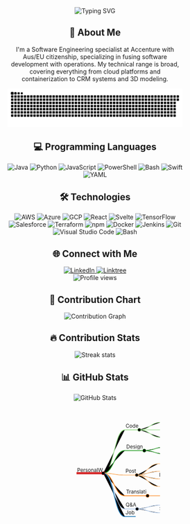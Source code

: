 <div align="center">
  <img src="https://readme-typing-svg.herokuapp.com?font=Jetbrains+mono&size=30&duration=5000&color=33F7FF&center=true&vCenter=true&width=435&lines=Machine+Learning;Cloud+Architecture;DevOps;Automation" alt="Typing SVG" />
</div>
<div style="margin: 25px 50px;">
  <div align="center">
    <h2>🚀 About Me</h2>
    <p>I'm a Software Engineering specialist at Accenture with Aus/EU citizenship, specializing in fusing software development with operations. My technical range is broad, covering everything from cloud platforms and containerization to CRM systems and 3D modeling.</p>
  </div>
<div align="center">
  <!-- Contribution grid snake animation for dark mode -->
  <img src="https://raw.githubusercontent.com/zanepearton/zanepearton/output/github-contribution-grid-snake-dark.svg#gh-dark-mode-only" alt="GitHub Contribution Grid Snake Animation - Dark Mode" />

<!-- <svg width="200" height="200" viewBox="0 0 200 200">
  <circle cx="100" cy="100" r="90" fill="lightblue" />
  <text x="50%" y="50%" text-anchor="middle" stroke="#51c5cf" dy=".3em">Development and Operations</text>
</svg> -->



<h2 align="center" class="section-heading">💻 Programming Languages</h2>
<div align="center">
  <img src="https://img.shields.io/badge/Java-007396?style=for-the-badge&logo=java&logoColor=white" alt="Java" />
  <img src="https://img.shields.io/badge/Python-3776AB?style=for-the-badge&logo=python&logoColor=white" alt="Python"/>
  <img src="https://img.shields.io/badge/JavaScript-F7DF1E?style=for-the-badge&logo=javascript&logoColor=black" alt="JavaScript"/>
  <img src="https://img.shields.io/badge/PowerShell-5391FE?style=for-the-badge&logo=powershell&logoColor=white" alt="PowerShell"/>
  <img src="https://img.shields.io/badge/Bash-4EAA25?style=for-the-badge&logo=gnu-bash&logoColor=white" alt="Bash"/>
  <img src="https://img.shields.io/badge/Swift-FA7343?style=for-the-badge&logo=swift&logoColor=white" alt="Swift"/>
  <img src="https://img.shields.io/badge/YAML-0A0A0A?style=for-the-badge" alt="YAML"/>
</div>
<h2 align="center" class="section-heading">🛠️ Technologies </h2>
<div align="center">
  <img src="https://img.shields.io/badge/AWS-FF9900?style=for-the-badge&logo=amazonaws&logoColor=white" alt="AWS" />
  <img src="https://img.shields.io/badge/Azure-0089D6?style=for-the-badge&logo=microsoftazure&logoColor=white" alt="Azure"/>
  <img src="https://img.shields.io/badge/GCP-4285F4?style=for-the-badge&logo=googlecloud&logoColor=white" alt="GCP"/>
  <img src="https://img.shields.io/badge/React-20232A?style=for-the-badge&logo=react&logoColor=61DAFB" alt="React"/>
  <img src="https://img.shields.io/badge/Svelte-FF3E00?style=for-the-badge&logo=svelte&logoColor=white" alt="Svelte"/>
  <img src="https://img.shields.io/badge/TensorFlow-FF6F00?style=for-the-badge&logo=tensorflow&logoColor=white" alt="TensorFlow"/>
  <img src="https://img.shields.io/badge/Salesforce-00A1E0?style=for-the-badge&logo=salesforce&logoColor=white" alt="Salesforce"/>
  <img src="https://img.shields.io/badge/Terraform-623CE4?style=for-the-badge&logo=terraform&logoColor=white" alt="Terraform"/>
  <img src="https://img.shields.io/badge/npm-CB3837?style=for-the-badge&logo=npm&logoColor=white" alt="npm"/>
  <img src="https://img.shields.io/badge/Docker-2496ED?style=for-the-badge&logo=docker&logoColor=white" alt="Docker"/>
  <img src="https://img.shields.io/badge/Jenkins-D24939?style=for-the-badge&logo=jenkins&logoColor=white" alt="Jenkins"/>
  <img src="https://img.shields.io/badge/Git-F05032?style=for-the-badge&logo=git&logoColor=white" alt="Git"/>
  <img src="https://img.shields.io/badge/Visual%20Studio%20Code-007ACC?style=for-the-badge&logo=visualstudiocode&logoColor=white" alt="Visual Studio Code"/>
  <img src="https://img.shields.io/badge/Bash-4EAA25?style=for-the-badge&logo=gnu-bash&logoColor=white" alt="Bash"/>
</div>
  <h2 align="center" class="section-heading">🌐 Connect with Me</h2>
  <div align="center">
    <a href="https://www.linkedin.com/in/zane-pearton">
      <img src="https://img.shields.io/badge/ZanePearton-0077B5?style=for-the-badge&logo=linkedin&logoColor=white" alt="LinkedIn"/>
    </a>
    <a href="https://linktr.ee/zanepearton">
      <img src="https://img.shields.io/badge/Linktree-39E09B?style=for-the-badge&logo=Linktree&logoColor=white" alt="Linktree"/>
    </a>
  </div>
  <div align="center">
    <img src="https://komarev.com/ghpvc/?username=ZanePearton&style=flat-square" alt="Profile views" />
  </div>

<div align="center">
  <h2>🫡 Contribution Chart</h2>
  <img src="https://github-readme-activity-graph.vercel.app/graph?username=zanepearton&theme=react-dark" alt="Contribution Graph"/>
</div>
<div align="center">
  <h2>🔥 Contribution Stats</h2>
  <img src="https://github-readme-streak-stats.herokuapp.com/?user=zanepearton&theme=dark" alt="Streak stats"/>
</div>
  <div align="center">
    <h2>📊 GitHub Stats</h2>
    <img src="https://github-readme-stats.vercel.app/api?username=ZanePearton&show_icons=true&theme=tokyonight" alt="GitHub Stats"/>
  </div>





<svg style="height: 300px" class="mindmaps" color="true" data-content="&quot;\n- PersonalWiki\n  - Coder\n    - Programming Languages\n      - JavaScript\n        - Framework\n          - Webpack\n          - React\n          - Vue\n          - ...\n        - JSDoc\n        - WebGL\n        - Advanced Developing Skills\n        - ...\n      - TypeScript\n      - HTML\n    - Algorithm\n    - Project Management\n  - Designer\n    - UI/UX Design around Front-end region\n    - Creative Design Collections\n  - Post\n    - Posts around Back-end Developing\n    - Posts around Front-end Developing\n    - Posts around CV\n    - Posts around Design\n  - Translation\n    - Main Translation Works\n  - Q&amp;A\n    - Some skills of a specific problem or requirement\n    - Some answers of common problems\n  - Job\n&quot;"><g transform="translate(108.18497660571549,151.90228545556033) scale(0.8321430382759898)"><path class="markmap-link" stroke="#aec7e8" stroke-width="1.5" d="M167,99.25C197,99.25 197,88.75 227,88.75"></path><path class="markmap-link" stroke="#aec7e8" stroke-width="1.5" d="M167,99.25C197,99.25 197,109.75 227,109.75"></path><path class="markmap-link" stroke="#ff7f0e" stroke-width="1.5" d="M196,62.75C226,62.75 226,62.75 256,62.75"></path><path class="markmap-link" stroke="#ffbb78" stroke-width="1.5" d="M166,5.25C196,5.25 196,-26.25 226,-26.25"></path><path class="markmap-link" stroke="#ffbb78" stroke-width="1.5" d="M166,5.25C196,5.25 196,-5.25 226,-5.25"></path><path class="markmap-link" stroke="#ffbb78" stroke-width="1.5" d="M166,5.25C196,5.25 196,15.75 226,15.75"></path><path class="markmap-link" stroke="#ffbb78" stroke-width="1.5" d="M166,5.25C196,5.25 196,36.75 226,36.75"></path><path class="markmap-link" stroke="#2ca02c" stroke-width="1.5" d="M187,-62.75C217,-62.75 217,-73.25 247,-73.25"></path><path class="markmap-link" stroke="#2ca02c" stroke-width="1.5" d="M187,-62.75C217,-62.75 217,-52.25 247,-52.25"></path><path class="markmap-link" stroke="#98df8a" stroke-width="2" d="M73,0C103,0 103,-120.25 133,-120.25"></path><path class="markmap-link" stroke="#2ca02c" stroke-width="2" d="M73,0C103,0 103,-62.75 133,-62.75"></path><path class="markmap-link" stroke="#ffbb78" stroke-width="2" d="M73,0C103,0 103,5.25 133,5.25"></path><path class="markmap-link" stroke="#ff7f0e" stroke-width="2" d="M73,0C103,0 103,62.75 133,62.75"></path><path class="markmap-link" stroke="#aec7e8" stroke-width="2" d="M73,0C103,0 103,99.25 133,99.25"></path><path class="markmap-link" stroke="#1f77b4" stroke-width="2" d="M73,0C103,0 103,120.25 133,120.25"></path><path class="markmap-link" stroke="#98df8a" stroke-width="1.5" d="M606,-204.25C636,-204.25 636,-235.75 666,-235.75"></path><path class="markmap-link" stroke="#98df8a" stroke-width="1.5" d="M606,-204.25C636,-204.25 636,-214.75 666,-214.75"></path><path class="markmap-link" stroke="#98df8a" stroke-width="1.5" d="M606,-204.25C636,-204.25 636,-193.75 666,-193.75"></path><path class="markmap-link" stroke="#98df8a" stroke-width="1.5" d="M606,-204.25C636,-204.25 636,-172.75 666,-172.75"></path><path class="markmap-link" stroke="#98df8a" stroke-width="1.5" d="M482,-162.25C512,-162.25 512,-204.25 542,-204.25"></path><path class="markmap-link" stroke="#98df8a" stroke-width="1.5" d="M482,-162.25C512,-162.25 512,-183.25 542,-183.25"></path><path class="markmap-link" stroke="#98df8a" stroke-width="1.5" d="M482,-162.25C512,-162.25 512,-162.25 542,-162.25"></path><path class="markmap-link" stroke="#98df8a" stroke-width="1.5" d="M482,-162.25C512,-162.25 512,-141.25 542,-141.25"></path><path class="markmap-link" stroke="#98df8a" stroke-width="1.5" d="M482,-162.25C512,-162.25 512,-120.25 542,-120.25"></path><path class="markmap-link" stroke="#98df8a" stroke-width="1.5" d="M361,-141.25C391,-141.25 391,-162.25 421,-162.25"></path><path class="markmap-link" stroke="#98df8a" stroke-width="1.5" d="M361,-141.25C391,-141.25 391,-141.25 421,-141.25"></path><path class="markmap-link" stroke="#98df8a" stroke-width="1.5" d="M361,-141.25C391,-141.25 391,-120.25 421,-120.25"></path><path class="markmap-link" stroke="#98df8a" stroke-width="1.5" d="M173,-120.25C203,-120.25 203,-141.25 233,-141.25"></path><path class="markmap-link" stroke="#98df8a" stroke-width="1.5" d="M173,-120.25C203,-120.25 203,-120.25 233,-120.25"></path><path class="markmap-link" stroke="#98df8a" stroke-width="1.5" d="M173,-120.25C203,-120.25 203,-99.25 233,-99.25"></path><g class="markmap-node" transform="translate(0,0)"><rect class="markmap-node-rect" y="-3" x="-1" width="75" height="6" fill="#d62728"></rect><circle class="markmap-node-circle" cx="73" stroke="#d62728" r="4.5" style=""></circle><foreignObject x="0" y="-17" width="73" height="16" style="opacity: 1;"><div class="markmap-node-text" style="line-height: 16px" xmlns="http://www.w3.org/1999/xhtml">PersonalWiki</div></foreignObject></g><g class="markmap-node" transform="translate(133,120.25)"><rect class="markmap-node-rect" y="-1" x="-1" width="31" height="2" fill="#1f77b4"></rect><circle class="markmap-node-circle" cx="29" stroke="#1f77b4" r="4.5" style="display: none;"></circle><foreignObject x="0" y="-19" width="29" height="16" style="opacity: 1;"><div class="markmap-node-text" style="line-height: 16px" xmlns="http://www.w3.org/1999/xhtml">Job</div></foreignObject></g><g class="markmap-node" transform="translate(227,109.75)"><rect class="markmap-node-rect" y="-0.75" x="-1" width="182" height="1.5" fill="#aec7e8"></rect><circle class="markmap-node-circle" cx="180" stroke="#aec7e8" r="4.5" style="display: none;"></circle><foreignObject x="0" y="-19.25" width="180" height="16" style="opacity: 1;"><div class="markmap-node-text" style="line-height: 16px" xmlns="http://www.w3.org/1999/xhtml">Some answers of common problems</div></foreignObject></g><g class="markmap-node" transform="translate(227,88.75)"><rect class="markmap-node-rect" y="-0.75" x="-1" width="236" height="1.5" fill="#aec7e8"></rect><circle class="markmap-node-circle" cx="234" stroke="#aec7e8" r="4.5" style="display: none;"></circle><foreignObject x="0" y="-19.25" width="234" height="16" style="opacity: 1;"><div class="markmap-node-text" style="line-height: 16px" xmlns="http://www.w3.org/1999/xhtml">Some skills of a specific problem or requirement</div></foreignObject></g><g class="markmap-node" transform="translate(133,99.25)"><rect class="markmap-node-rect" y="-1" x="-1" width="36" height="2" fill="#aec7e8"></rect><circle class="markmap-node-circle" cx="34" stroke="#aec7e8" r="4.5"></circle><foreignObject x="0" y="-19" width="34" height="16" style="opacity: 1;"><div class="markmap-node-text" style="line-height: 16px" xmlns="http://www.w3.org/1999/xhtml">Q&amp;A</div></foreignObject></g><g class="markmap-node" transform="translate(256,62.75)"><rect class="markmap-node-rect" y="-0.75" x="-1" width="123" height="1.5" fill="#ff7f0e"></rect><circle class="markmap-node-circle" cx="121" stroke="#ff7f0e" r="4.5" style="display: none;"></circle><foreignObject x="0" y="-19.25" width="121" height="16" style="opacity: 1;"><div class="markmap-node-text" style="line-height: 16px" xmlns="http://www.w3.org/1999/xhtml">Main Translation Works</div></foreignObject></g><g class="markmap-node" transform="translate(133,62.75)"><rect class="markmap-node-rect" y="-1" x="-1" width="65" height="2" fill="#ff7f0e"></rect><circle class="markmap-node-circle" cx="63" stroke="#ff7f0e" r="4.5"></circle><foreignObject x="0" y="-19" width="63" height="16" style="opacity: 1;"><div class="markmap-node-text" style="line-height: 16px" xmlns="http://www.w3.org/1999/xhtml">Translation</div></foreignObject></g><g class="markmap-node" transform="translate(226,36.75)"><rect class="markmap-node-rect" y="-0.75" x="-1" width="111" height="1.5" fill="#ffbb78"></rect><circle class="markmap-node-circle" cx="109" stroke="#ffbb78" r="4.5" style="display: none;"></circle><foreignObject x="0" y="-19.25" width="109" height="16" style="opacity: 1;"><div class="markmap-node-text" style="line-height: 16px" xmlns="http://www.w3.org/1999/xhtml">Posts around Design</div></foreignObject></g><g class="markmap-node" transform="translate(226,15.75)"><rect class="markmap-node-rect" y="-0.75" x="-1" width="93" height="1.5" fill="#ffbb78"></rect><circle class="markmap-node-circle" cx="91" stroke="#ffbb78" r="4.5" style="display: none;"></circle><foreignObject x="0" y="-19.25" width="91" height="16" style="opacity: 1;"><div class="markmap-node-text" style="line-height: 16px" xmlns="http://www.w3.org/1999/xhtml">Posts around CV</div></foreignObject></g><g class="markmap-node" transform="translate(226,-5.25)"><rect class="markmap-node-rect" y="-0.75" x="-1" width="178" height="1.5" fill="#ffbb78"></rect><circle class="markmap-node-circle" cx="176" stroke="#ffbb78" r="4.5" style="display: none;"></circle><foreignObject x="0" y="-19.25" width="176" height="16" style="opacity: 1;"><div class="markmap-node-text" style="line-height: 16px" xmlns="http://www.w3.org/1999/xhtml">Posts around Front-end Developing</div></foreignObject></g><g class="markmap-node" transform="translate(226,-26.25)"><rect class="markmap-node-rect" y="-0.75" x="-1" width="177" height="1.5" fill="#ffbb78"></rect><circle class="markmap-node-circle" cx="175" stroke="#ffbb78" r="4.5" style="display: none;"></circle><foreignObject x="0" y="-19.25" width="175" height="16" style="opacity: 1;"><div class="markmap-node-text" style="line-height: 16px" xmlns="http://www.w3.org/1999/xhtml">Posts around Back-end Developing</div></foreignObject></g><g class="markmap-node" transform="translate(133,5.25)"><rect class="markmap-node-rect" y="-1" x="-1" width="35" height="2" fill="#ffbb78"></rect><circle class="markmap-node-circle" cx="33" stroke="#ffbb78" r="4.5"></circle><foreignObject x="0" y="-19" width="33" height="16" style="opacity: 1;"><div class="markmap-node-text" style="line-height: 16px" xmlns="http://www.w3.org/1999/xhtml">Post</div></foreignObject></g><g class="markmap-node" transform="translate(247,-52.25)"><rect class="markmap-node-rect" y="-0.75" x="-1" width="142" height="1.5" fill="#2ca02c"></rect><circle class="markmap-node-circle" cx="140" stroke="#2ca02c" r="4.5" style="display: none;"></circle><foreignObject x="0" y="-19.25" width="140" height="16" style="opacity: 1;"><div class="markmap-node-text" style="line-height: 16px" xmlns="http://www.w3.org/1999/xhtml">Creative Design Collections</div></foreignObject></g><g class="markmap-node" transform="translate(247,-73.25)"><rect class="markmap-node-rect" y="-0.75" x="-1" width="192" height="1.5" fill="#2ca02c"></rect><circle class="markmap-node-circle" cx="190" stroke="#2ca02c" r="4.5" style="display: none;"></circle><foreignObject x="0" y="-19.25" width="190" height="16" style="opacity: 1;"><div class="markmap-node-text" style="line-height: 16px" xmlns="http://www.w3.org/1999/xhtml">UI/UX Design around Front-end region</div></foreignObject></g><g class="markmap-node" transform="translate(133,-62.75)"><rect class="markmap-node-rect" y="-1" x="-1" width="56" height="2" fill="#2ca02c"></rect><circle class="markmap-node-circle" cx="54" stroke="#2ca02c" r="4.5"></circle><foreignObject x="0" y="-19" width="54" height="16" style="opacity: 1;"><div class="markmap-node-text" style="line-height: 16px" xmlns="http://www.w3.org/1999/xhtml">Designer</div></foreignObject></g><g class="markmap-node" transform="translate(133,-120.25)"><rect class="markmap-node-rect" y="-1" x="-1" width="42" height="2" fill="#98df8a"></rect><circle class="markmap-node-circle" cx="40" stroke="#98df8a" r="4.5" style=""></circle><foreignObject x="0" y="-19" width="40" height="16" style="opacity: 1;"><div class="markmap-node-text" style="line-height: 16px" xmlns="http://www.w3.org/1999/xhtml">Coder</div></foreignObject></g><g class="markmap-node" transform="translate(233,-99.25)"><rect class="markmap-node-rect" y="-0.75" x="-1" width="110" height="1.5" fill="#98df8a"></rect><circle class="markmap-node-circle" cx="108" stroke="#98df8a" r="4.5" style="display: none;"></circle><foreignObject x="0" y="-19.25" width="108" height="16" style="opacity: 1;"><div class="markmap-node-text" style="line-height: 16px" xmlns="http://www.w3.org/1999/xhtml">Project Management</div></foreignObject></g><g class="markmap-node" transform="translate(233,-120.25)"><rect class="markmap-node-rect" y="-0.75" x="-1" width="58" height="1.5" fill="#98df8a"></rect><circle class="markmap-node-circle" cx="56" stroke="#98df8a" r="4.5" style="display: none;"></circle><foreignObject x="0" y="-19.25" width="56" height="16" style="opacity: 1;"><div class="markmap-node-text" style="line-height: 16px" xmlns="http://www.w3.org/1999/xhtml">Algorithm</div></foreignObject></g><g class="markmap-node" transform="translate(421,-120.25)"><rect class="markmap-node-rect" y="-0.75" x="-1" width="42" height="1.5" fill="#98df8a"></rect><circle class="markmap-node-circle" cx="40" stroke="#98df8a" r="4.5" style="display: none;"></circle><foreignObject x="0" y="-19.25" width="40" height="16" style="opacity: 1;"><div class="markmap-node-text" style="line-height: 16px" xmlns="http://www.w3.org/1999/xhtml">HTML</div></foreignObject></g><g class="markmap-node" transform="translate(421,-141.25)"><rect class="markmap-node-rect" y="-0.75" x="-1" width="63" height="1.5" fill="#98df8a"></rect><circle class="markmap-node-circle" cx="61" stroke="#98df8a" r="4.5" style="display: none;"></circle><foreignObject x="0" y="-19.25" width="61" height="16" style="opacity: 1;"><div class="markmap-node-text" style="line-height: 16px" xmlns="http://www.w3.org/1999/xhtml">TypeScript</div></foreignObject></g><g class="markmap-node" transform="translate(542,-120.25)"><rect class="markmap-node-rect" y="-0.75" x="-1" width="23" height="1.5" fill="#98df8a"></rect><circle class="markmap-node-circle" cx="21" stroke="#98df8a" r="4.5" style="display: none;"></circle><foreignObject x="0" y="-19.25" width="21" height="16" style="opacity: 1;"><div class="markmap-node-text" style="line-height: 16px" xmlns="http://www.w3.org/1999/xhtml">...</div></foreignObject></g><g class="markmap-node" transform="translate(542,-141.25)"><rect class="markmap-node-rect" y="-0.75" x="-1" width="143" height="1.5" fill="#98df8a"></rect><circle class="markmap-node-circle" cx="141" stroke="#98df8a" r="4.5" style="display: none;"></circle><foreignObject x="0" y="-19.25" width="141" height="16" style="opacity: 1;"><div class="markmap-node-text" style="line-height: 16px" xmlns="http://www.w3.org/1999/xhtml">Advanced Developing Skills</div></foreignObject></g><g class="markmap-node" transform="translate(542,-162.25)"><rect class="markmap-node-rect" y="-0.75" x="-1" width="49" height="1.5" fill="#98df8a"></rect><circle class="markmap-node-circle" cx="47" stroke="#98df8a" r="4.5" style="display: none;"></circle><foreignObject x="0" y="-19.25" width="47" height="16" style="opacity: 1;"><div class="markmap-node-text" style="line-height: 16px" xmlns="http://www.w3.org/1999/xhtml">WebGL</div></foreignObject></g><g class="markmap-node" transform="translate(542,-183.25)"><rect class="markmap-node-rect" y="-0.75" x="-1" width="44" height="1.5" fill="#98df8a"></rect><circle class="markmap-node-circle" cx="42" stroke="#98df8a" r="4.5" style="display: none;"></circle><foreignObject x="0" y="-19.25" width="42" height="16" style="opacity: 1;"><div class="markmap-node-text" style="line-height: 16px" xmlns="http://www.w3.org/1999/xhtml">JSDoc</div></foreignObject></g><g class="markmap-node" transform="translate(666,-172.75)"><rect class="markmap-node-rect" y="-0.75" x="-1" width="23" height="1.5" fill="#98df8a"></rect><circle class="markmap-node-circle" cx="21" stroke="#98df8a" r="4.5" style="display: none;"></circle><foreignObject x="0" y="-19.25" width="21" height="16" style="opacity: 1;"><div class="markmap-node-text" style="line-height: 16px" xmlns="http://www.w3.org/1999/xhtml">...</div></foreignObject></g><g class="markmap-node" transform="translate(666,-193.75)"><rect class="markmap-node-rect" y="-0.75" x="-1" width="32" height="1.5" fill="#98df8a"></rect><circle class="markmap-node-circle" cx="30" stroke="#98df8a" r="4.5" style="display: none;"></circle><foreignObject x="0" y="-19.25" width="30" height="16" style="opacity: 1;"><div class="markmap-node-text" style="line-height: 16px" xmlns="http://www.w3.org/1999/xhtml">Vue</div></foreignObject></g><g class="markmap-node" transform="translate(666,-214.75)"><rect class="markmap-node-rect" y="-0.75" x="-1" width="41" height="1.5" fill="#98df8a"></rect><circle class="markmap-node-circle" cx="39" stroke="#98df8a" r="4.5" style="display: none;"></circle><foreignObject x="0" y="-19.25" width="39" height="16" style="opacity: 1;"><div class="markmap-node-text" style="line-height: 16px" xmlns="http://www.w3.org/1999/xhtml">React</div></foreignObject></g><g class="markmap-node" transform="translate(666,-235.75)"><rect class="markmap-node-rect" y="-0.75" x="-1" width="57" height="1.5" fill="#98df8a"></rect><circle class="markmap-node-circle" cx="55" stroke="#98df8a" r="4.5" style="display: none;"></circle><foreignObject x="0" y="-19.25" width="55" height="16" style="opacity: 1;"><div class="markmap-node-text" style="line-height: 16px" xmlns="http://www.w3.org/1999/xhtml">Webpack</div></foreignObject></g><g class="markmap-node" transform="translate(542,-204.25)"><rect class="markmap-node-rect" y="-0.75" x="-1" width="66" height="1.5" fill="#98df8a"></rect><circle class="markmap-node-circle" cx="64" stroke="#98df8a" r="4.5"></circle><foreignObject x="0" y="-19.25" width="64" height="16" style="opacity: 1;"><div class="markmap-node-text" style="line-height: 16px" xmlns="http://www.w3.org/1999/xhtml">Framework</div></foreignObject></g><g class="markmap-node" transform="translate(421,-162.25)"><rect class="markmap-node-rect" y="-0.75" x="-1" width="63" height="1.5" fill="#98df8a"></rect><circle class="markmap-node-circle" cx="61" stroke="#98df8a" r="4.5"></circle><foreignObject x="0" y="-19.25" width="61" height="16" style="opacity: 1;"><div class="markmap-node-text" style="line-height: 16px" xmlns="http://www.w3.org/1999/xhtml">JavaScript</div></foreignObject></g><g class="markmap-node" transform="translate(233,-141.25)"><rect class="markmap-node-rect" y="-0.75" x="-1" width="130" height="1.5" fill="#98df8a"></rect><circle class="markmap-node-circle" cx="128" stroke="#98df8a" r="4.5"></circle><foreignObject x="0" y="-19.25" width="128" height="16" style="opacity: 1;"><div class="markmap-node-text" style="line-height: 16px" xmlns="http://www.w3.org/1999/xhtml">Programming Languages</div></foreignObject></g></g></svg>
